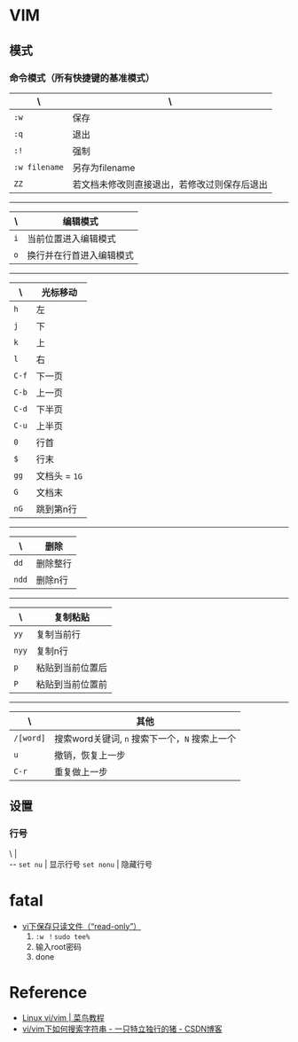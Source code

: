 # VIM

## 模式

### 命令模式（所有快捷键的基准模式）

\ | \
|---|---|
`:w` | 保存
`:q` | 退出
`:!` | 强制
`:w filename` | 另存为filename
`ZZ` | 若文档未修改则直接退出，若修改过则保存后退出

---

\ | 编辑模式
|---|---|
`i` | 当前位置进入编辑模式
`o` | 换行并在行首进入编辑模式

---

\ | 光标移动
-|-
`h` | 左
`j` | 下
`k` | 上
`l` | 右
`C-f` | 下一页
`C-b` | 上一页
`C-d` | 下半页
`C-u` | 上半页
`0` | 行首
`$` | 行末
`gg` | 文档头 = `1G`
`G` | 文档末
`nG` | 跳到第n行

---

\ | 删除
-|-
`dd` | 删除整行
`ndd` | 删除n行

---

\ | 复制粘贴
-|-
`yy` | 复制当前行
`nyy` | 复制n行
`p` | 粘贴到当前位置后
`P` | 粘贴到当前位置前

---

 \ | 其他
 -|-
`/[word]` | 搜索word关键词, `n` 搜索下一个，`N` 搜索上一个
`u` | 撤销，恢复上一步
`C-r` | 重复做上一步

## 设置

### 行号
\ |\
-\-
`set nu` | 显示行号
`set nonu` | 隐藏行号

# fatal

- [vi下保存只读文件（“read-only”）](http://blog.sciencenet.cn/blog-685489-563222.html)
    1. `:w ！sudo tee%`
    2. 输入root密码
    3. done

# Reference
- [Linux vi/vim | 菜鸟教程](http://www.runoob.com/linux/linux-vim.html)
- [vi/vim下如何搜索字符串 - 一只特立独行的猪 - CSDN博客](https://blog.csdn.net/whynotldch/article/details/78163480)

